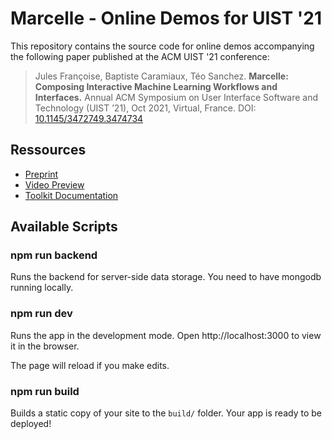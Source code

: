 # Marcelle - Online Demos for UIST '21

This repository contains the source code for online demos accompanying the following paper published at the ACM UIST '21 conference:

> Jules Françoise, Baptiste Caramiaux, Téo Sanchez. **Marcelle: Composing Interactive Machine Learning Workflows and Interfaces.** Annual ACM Symposium on User Interface Software and Technology (UIST ’21), Oct 2021, Virtual, France. DOI: [10.1145/3472749.3474734](https://doir.org/10.1145/3472749.3474734)

## Ressources

- [Preprint](https://hal.archives-ouvertes.fr/hal-03335115)
- [Video Preview](https://www.youtube.com/watch?v=JMS8WUEnxdQ)
- [Toolkit Documentation](https://marcelle.dev/)

## Available Scripts

### npm run backend

Runs the backend for server-side data storage. You need to have mongodb running locally.

### npm run dev

Runs the app in the development mode.
Open http://localhost:3000 to view it in the browser.

The page will reload if you make edits.

### npm run build

Builds a static copy of your site to the `build/` folder.
Your app is ready to be deployed!
